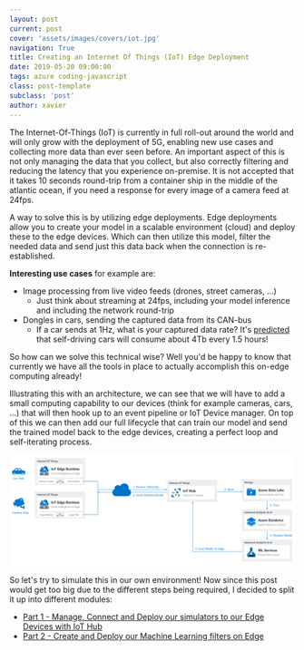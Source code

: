 ```yaml
---
layout: post
current: post
cover: 'assets/images/covers/iot.jpg'
navigation: True
title: Creating an Internet Of Things (IoT) Edge Deployment
date: 2019-05-20 09:00:00
tags: azure coding-javascript
class: post-template
subclass: 'post'
author: xavier
---
```


The Internet-Of-Things (IoT) is currently in full roll-out around the world and will only grow with the deployment of 5G, enabling new use cases and collecting more data than ever seen before. An important aspect of this is not only managing the data that you collect, but also correctly filtering and reducing the latency that you experience on-premise. It is not accepted that it takes 10 seconds round-trip from a container ship in the middle of the atlantic ocean, if you need a response for every image of a camera feed at 24fps.

A way to solve this is by utilizing edge deployments. Edge deployments allow you to create your model in a scalable environment (cloud) and deploy these to the edge devices. Which can then utilize this model, filter the needed data and send just this data back when the connection is re-established.

**Interesting use cases** for example are:

* Image processing from live video feeds (drones, street cameras, ...)
    * Just think about streaming at 24fps, including your model inference and including the network round-trip
* Dongles in cars, sending the captured data from its CAN-bus
  * If a car sends at 1Hz, what is your captured data rate? It's [predicted](https://newsroom.intel.com/editorials/self-driving-cars-big-meaning-behind-one-number-4-terabytes/) that self-driving cars will consume about 4Tb every 1.5 hours!

So how can we solve this technical wise? Well you'd be happy to know that currently we have all the tools in place to actually accomplish this on-edge computing already!

Illustrating this with an architecture, we can see that we will have to add a small computing capability to our devices (think for example cameras, cars, ...) that will then hook up to an event pipeline or IoT Device manager. On top of this we can then add our full lifecycle that can train our model and send the trained model back to the edge devices, creating a perfect loop and self-iterating process.

![/assets/images/posts/iot-edge/architecture2.png](/assets/images/posts/iot-edge/architecture2.png)

So let's try to simulate this in our own environment! Now since this post would get too big due to the different steps being required, I decided to split it up into different modules:

* [Part 1 - Manage, Connect and Deploy our simulators to our Edge Devices with IoT Hub](/iot-edge-part1)
* [Part 2 - Create and Deploy our Machine Learning filters on Edge](/iot-edge-part2)
